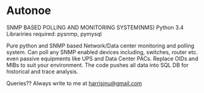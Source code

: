 # Autonoe

SNMP BASED POLLING AND MONITORING SYSTEM(NMS)
Python 3.4
Librariries required: pysnmp, pymysql


Pure python and SNMP based Network/Data center monitoring and polling system.
Can poll any SNMP enabled devices including, switches, router etc. even passive equipments like UPS and Data Center PACs.
Replace OIDs and MIBs to suit your environment.
The code pushes all data into SQL DB for historical and trace analysis.

Queries?? Always write to me at harrisjnu@gmail.com
